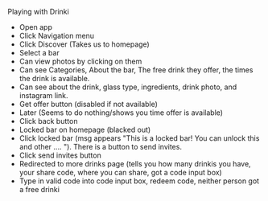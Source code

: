 Playing with Drinki

* Open app
* Click Navigation menu
* Click Discover (Takes us to homepage)
* Select a bar
* Can view photos by clicking on them
* Can see Categories, About the bar, The free drink they offer, the times the drink is available.
* Can see about the drink, glass type, ingredients, drink photo, and instagram link.
* Get offer button (disabled if not available)
* Later (Seems to do nothing/shows you time offer is available)
* Click back button
* Locked bar on homepage (blacked out)
* Click locked bar (msg appears "This is a locked bar! You can unlock this and other .... "). There is a button to send invites.
* Click send invites button
* Redirected to more drinks page (tells you how many drinkis you have, your share code, where you can share, got a code input box)
* Type in valid code into code input box, redeem code, neither person got a free drinki

